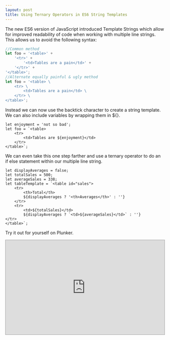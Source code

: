 ```yaml
---
layout: post
title: Using Ternary Operators in ES6 String Templates
---
```

The new ES6 version of JavaScript introduced Template Strings which allow for improved readability of code when working with multiple line strings. This allows us to avoid the following syntax:

```javascript
//Common method
let foo = '<table>' +
	'<tr>' +
		'<td>Tables are a pain</td>' +
	'</tr>' +
'</table>';
//Alternate equally painful & ugly method
let foo = '<table> \
	<tr> \
		<td>Tables are a pain</td> \
	</tr> \
</table>';
```

Instead we can now use the backtick character to create a string template. We can also include variables by wrapping them in ${}.

```
let enjoyment = 'not so bad';
let foo = `<table>
	<tr>
		<td>Tables are ${enjoyment}</td>
	</tr>
</table>`;
```

We can even take this one step farther and use a ternary operator to do an if else statement within our multiple line string.

```
let displayAverages = false;
let totalSales = 500;
let averageSales = 338;
let tableTemplate = `<table id="sales">
	<tr>
		<th>Total</th>
		${displayAverages ? '<th>Averages</th>' : ''}
	</tr>
	<tr>
		<td>${totalSales}</td>
		${displayAverages ? `<td>${averageSales}</td>` : ''}
</tr>
</table>`;
```

Try it out for yourself on Plunker.

<iframe style="border: 1px solid #999;width: 100%; height: 300px"
src="http://embed.plnkr.co/lzXUulsbNAFdnu8m2xDx/" frameborder="0"
allowfullscreen="allowfullscreen">
Loading plunk...
</iframe>
